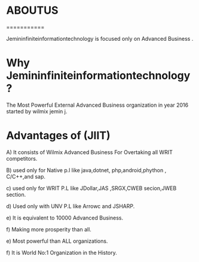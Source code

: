 # ABOUTUS
===========

Jemininfiniteinformationtechnology  is  focused   only  on Advanced Business .

Why Jemininfiniteinformationtechnology?
=====================================

The  Most  Powerful External Advanced  Business organization    in year 2016  started  by  wilmix jemin j.


Advantages of  (JIIT)
=====================

A)  It  consists of  Wilmix  Advanced Business  For  Overtaking   all  WRIT  competitors.

B) used only for  Native  p.l like  java,dotnet, php,android,phython , C/C++,and sap.

c) used  only for   WRIT  P.L like JDollar,JAS ,SRGX,CWEB secion,JWEB section.

d) Used only  with UNV  P.L like Arrowc and JSHARP.

e)  It  is   equivalent   to  10000  Advanced Business.

f)  Making   more  prosperity than all.

e)  Most powerful  than   ALL  organizations.

f) It is World No:1 Organization in the History.
